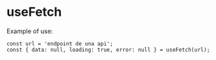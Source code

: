 # useFetch

Example of use:

```
const url = 'endpoint de una api';
const { data: null, loading: true, error: null } = useFetch(url);
```
